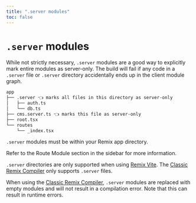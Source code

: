 ```yaml
---
title: ".server modules"
toc: false
---
```


# `.server` modules

While not strictly necessary, `.server` modules are a good way to explicitly mark entire modules as server-only.
The build will fail if any code in a `.server` file or `.server` directory accidentally ends up in the client module graph.

```txt
app
├── .server 👈 marks all files in this directory as server-only
│   ├── auth.ts
│   └── db.ts
├── cms.server.ts 👈 marks this file as server-only
├── root.tsx
└── routes
    └── _index.tsx
```

`.server` modules must be within your Remix app directory.

Refer to the Route Module section in the sidebar for more information.

<docs-warning>`.server` directories are only supported when using [Remix Vite][remix-vite]. The [Classic Remix Compiler][classic-remix-compiler] only supports `.server` files.</docs-warning>

<docs-warning>When using the [Classic Remix Compiler][classic-remix-compiler], `.server` modules are replaced with empty modules and will not result in a compilation error. Note that this can result in runtime errors.</docs-warning>

[classic-remix-compiler]: ../future/vite#classic-remix-compiler-vs-remix-vite
[remix-vite]: ../future/vite
